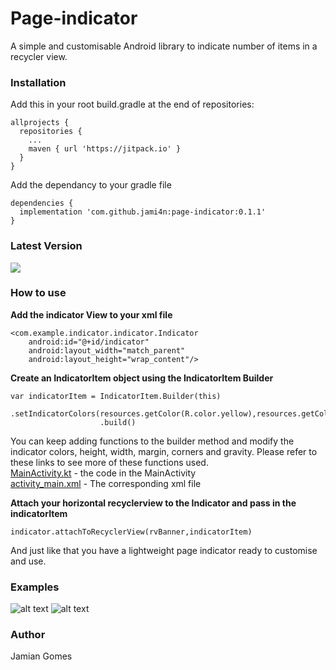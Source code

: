 # Page-indicator
A simple and customisable Android library to indicate number of items in a recycler view.

### Installation
Add this in your root build.gradle at the end of repositories:
```
allprojects {
  repositories {  
    ...
    maven { url 'https://jitpack.io' }
  }
}
```
  
Add the dependancy to your gradle file
```
dependencies {
  implementation 'com.github.jami4n:page-indicator:0.1.1'
}
```
### Latest Version
[![](https://jitpack.io/v/jami4n/page-indicator.svg)](https://jitpack.io/#jami4n/page-indicator)


### How to use
**Add the indicator View to your xml file**

```
<com.example.indicator.indicator.Indicator
    android:id="@+id/indicator"
    android:layout_width="match_parent"
    android:layout_height="wrap_content"/>
```

**Create an IndicatorItem object using the IndicatorItem Builder**

```
var indicatorItem = IndicatorItem.Builder(this)
                    .setIndicatorColors(resources.getColor(R.color.yellow),resources.getColor(R.color.grey))
                    .build()
```

You can keep adding functions to the builder method and modify the indicator colors, height, width, margin, corners and  gravity. Please refer to these links to see more of these functions used.
<br/>[MainActivity.kt](https://github.com/jami4n/page-indicator/blob/master/app/src/main/java/com/example/indicator/ui/MainActivity.kt) - the code in the MainActivity
<br/>[activity_main.xml](https://github.com/jami4n/page-indicator/blob/master/app/src/main/res/layout/activity_main.xml) - The corresponding xml file

**Attach your horizontal recyclerview to the Indicator and pass in the indicatorItem**

```
indicator.attachToRecyclerView(rvBanner,indicatorItem)
```
And just like that you have a lightweight page indicator ready to customise and use.

### Examples
![alt text](https://github.com/jami4n/Gmail_mock/blob/master/app/src/main/res/drawable/ex1.gif)
![alt text](https://github.com/jami4n/Gmail_mock/blob/master/app/src/main/res/drawable/ex2.gif)


### Author 
Jamian Gomes


